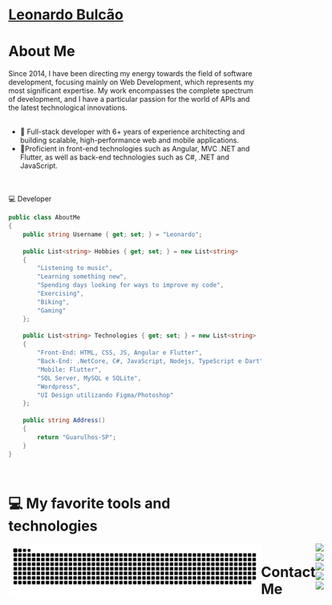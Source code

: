 

<!--
**LeonardoSena1/LeonardoSena1** is a ✨ _special_ ✨ repository because its `README.md` (this file) appears on your GitHub profile.
### Hi there 👋
Here are some ideas to get you started:

- 🔭 I’m currently working on ...
- 🌱 I’m currently learning ...
- 👯 I’m looking to collaborate on ...
- 🤔 I’m looking for help with ...
- 💬 Ask me about ...
- 📫 How to reach me: ...
- 😄 Pronouns: ...
- ⚡ Fun fact: ...
-->


# <a href="https://www.linkedin.com/in/leonardo-bulcao-2b43446a/">Leonardo Bulcão</a>
 
# About Me
Since 2014, I have been directing my energy towards the field of software development, focusing mainly on Web Development, which represents my most significant expertise.
My work encompasses the complete spectrum of development, and I have a particular passion for the world of APIs and the latest technological innovations.
<br>
<br>
- 🔭 Full-stack developer with 6+ years of experience architecting and building scalable, high-performance web and mobile applications.
- 🌱Proficient in front-end technologies such as Angular, MVC .NET and Flutter, as well as back-end technologies such as C#, .NET and JavaScript.
<br>
<br>
💻 Developer
<br>

```csharp
public class AboutMe
{
    public string Username { get; set; } = "Leonardo";

    public List<string> Hobbies { get; set; } = new List<string>
    {
        "Listening to music",            
        "Learning something new",
        "Spending days looking for ways to improve my code",
        "Exercising",
        "Biking",
        "Gaming"
    };

    public List<string> Technologies { get; set; } = new List<string>
    {
        "Front-End: HTML, CSS, JS, Angular e Flutter",            
        "Back-End: .NetCore, C#, JavaScript, Nodejs, TypeScript e Dart",
        "Mobile: Flutter",
        "SQL Server, MySQL e SQLite",
        "Wordpress",
        "UI Design utilizando Figma/Photoshop"
    };

    public string Address()
    {
        return "Guarulhos-SP";
    }
}
```
<br>

# 💻 My favorite tools and technologies
<div style="display: flex; align-items: flex-start; align: center">
  <table align="center">
    <tr>
      <td align="center" width="96">
        <img src="https://techstack-generator.vercel.app/csharp-icon.svg" alt="icon" width="65" height="65" />
        <br>C#
      </td>
      <td align="center" width="96">
        <a href="#">
          <img src="https://techstack-generator.vercel.app/python-icon.svg" alt="icon" width="65" height="65" />
        </a>
        <br>Python
      </td>
      <td align="center" width="96">
        <img src="https://techstack-generator.vercel.app/js-icon.svg" alt="icon" width="65" height="65" />
        <br>JavaScript
      </td>
      <td align="center" width="96">
        <img src="https://techstack-generator.vercel.app/mysql-icon.svg" alt="icon" width="65" height="65" />
        <br>MySQL
      </td>
      <td align="center" width="96">
        <img src="https://techstack-generator.vercel.app/ts-icon.svg" alt="icon" width="65" height="65" />
        <br>TypeScript
      </td>
      <td align="center" width="96">
        <img src="https://techstack-generator.vercel.app/aws-icon.svg" alt="icon" width="65" height="65" />
        <br>AWS
      </td>
      <td align="center" width="96">
        <img src="https://techstack-generator.vercel.app/github-icon.svg" alt="icon" width="65" height="65" />
        <br>Github
      </td>
      <td align="center" width="96">
        <img src="https://user-images.githubusercontent.com/25181517/192108372-f71d70ac-7ae6-4c0d-8395-51d8870c2ef0.png"
          width="48" height="48" alt="Git" />
        <br>Git
      </td>
      <td align="center" width="96">
        <img src="https://skillicons.dev/icons?i=postgres" width="48" height="48" alt="PostgreSQL" />
        <br>PostgreSQL
      <td align="center" width="96">
        <img src="https://techstack-generator.vercel.app/prettier-icon.svg" width="48" height="48" alt="VsCode" />
        <br>CODE
      </td>
      </td>
    </tr>
    <tr>
      <td align="center" width="96">
        <img src="https://skillicons.dev/icons?i=html" width="48" height="48" alt="HTML5" />
        <br>HTML5
      </td>
      <td align="center" width="96">
        <img src="https://skillicons.dev/icons?i=css" width="48" height="48" alt="css" />
        <br>CSS
      </td>
      <td align="center" width="96">
        <img src="https://skillicons.dev/icons?i=bootstrap" width="48" height="48" alt="bootstrap" />
        <br>Bootstrap
      </td>
      <td align="center" width="96">
        <img src="https://skillicons.dev/icons?i=jquery" width="48" height="48" alt="jQuery" />
        <br>jQuery
      </td>
      <td align="center" width="96">
        <img src="https://skillicons.dev/icons?i=sass" width="48" height="48" alt="Sass" />
        <br>Sass
      <td align="center" width="96">
        <img src="https://skillicons.dev/icons?i=nodejs" width="48" height="48" alt="Nodejs" />
        <br>Nodejs
      </td>
      <td align="center" width="96">
        <img src="https://skillicons.dev/icons?i=vscode" width="48" height="48" alt="VsCode" />
        <br>VsCode
      </td>

   <td align="center" width="96">
     <img src="https://techstack-generator.vercel.app/restapi-icon.svg" width="48" height="48" alt="VsCode" />
     <br>RestAPI
   </td>
   <td align="center" width="96">
     <img src="https://techstack-generator.vercel.app/raspberrypi-icon.svg" width="48" height="48" alt="VsCode" />
     <br>Raspberrypi
   </td>
   <td align="center" width="96">
     <img src="https://techstack-generator.vercel.app/nginx-icon.svg" width="48" height="48" alt="VsCode" />
     <br>Nginx
   </td>
 </tr>
 <tr>
   <td align="center" width="96">
     <img src="https://skillicons.dev/icons?i=dotnet" width="48" height="48" alt="VsCode" />
     <br>.NET
   </td>
   <td align="center" width="96">
     <img src="https://skillicons.dev/icons?i=ps" width="48" height="48" alt="VsCode" />
     <br>Photoshop
   </td>
   <td align="center" width="96">
     <img src="https://skillicons.dev/icons?i=powershell" width="48" height="48" alt="VsCode" />
     <br>Powershell
   </td>
   <td align="center" width="96">
     <img src="https://skillicons.dev/icons?i=pycharm" width="48" height="48" alt="VsCode" />
     <br>Pycharm
   </td>
  <td align="center" width="96">
     <img src="https://skillicons.dev/icons?i=linux" width="48" height="48" alt="VsCode" />
     <br>Linux
   </td>
 </tr>
  </table>

<img src="https://github.com/Platane/snk/raw/output/github-contribution-grid-snake.svg" alt="e" style="max-width: 100%;">

#  Contact Me

<div>
<a href="mailto:leonardo.oliveira.bulcao@gmail.com"><img src="https://img.shields.io/badge/Gmail-D14836?style=for-the-badge&logo=gmail&logoColor=white" target="_blank"></a>
<a href="mailto:leonardo_sena1@hotmail.com"><img src="https://img.shields.io/badge/outlook-0D69AE?style=for-the-badge&logo=outlook&logoColor=white" target="_blank"></a>
<a href="https://www.instagram.com/_leonardo.code" target="_blank"><img src="https://img.shields.io/badge/-Instagram-%23E4405F?style=for-the-badge&logo=instagram&logoColor=white" target="_blank"></a>
<a href="https://www.facebook.com/leonardo.seenaa/" target="_blank"><img src="https://img.shields.io/badge/facebook-005799?logo=facebook&logoColor=white&style=for-the-badge" target="_blank"></a>   
<a href="https://www.linkedin.com/in/leonardo-bulcão-2b43446a/" target="_blank"><img src="https://img.shields.io/badge/-LinkedIn-%230077B5?style=for-the-badge&logo=linkedin&logoColor=white" target="_blank"></a>   
</div>
</div>
